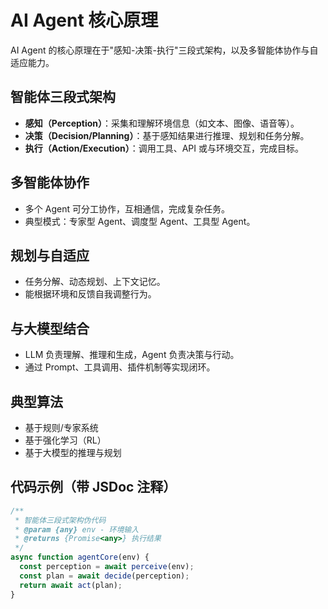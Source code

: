 # AI Agent 核心原理

AI Agent 的核心原理在于"感知-决策-执行"三段式架构，以及多智能体协作与自适应能力。

## 智能体三段式架构
- **感知（Perception）**：采集和理解环境信息（如文本、图像、语音等）。
- **决策（Decision/Planning）**：基于感知结果进行推理、规划和任务分解。
- **执行（Action/Execution）**：调用工具、API 或与环境交互，完成目标。

## 多智能体协作
- 多个 Agent 可分工协作，互相通信，完成复杂任务。
- 典型模式：专家型 Agent、调度型 Agent、工具型 Agent。

## 规划与自适应
- 任务分解、动态规划、上下文记忆。
- 能根据环境和反馈自我调整行为。

## 与大模型结合
- LLM 负责理解、推理和生成，Agent 负责决策与行动。
- 通过 Prompt、工具调用、插件机制等实现闭环。

## 典型算法
- 基于规则/专家系统
- 基于强化学习（RL）
- 基于大模型的推理与规划

## 代码示例（带 JSDoc 注释）
```js
/**
 * 智能体三段式架构伪代码
 * @param {any} env - 环境输入
 * @returns {Promise<any>} 执行结果
 */
async function agentCore(env) {
  const perception = await perceive(env);
  const plan = await decide(perception);
  return await act(plan);
}
``` 